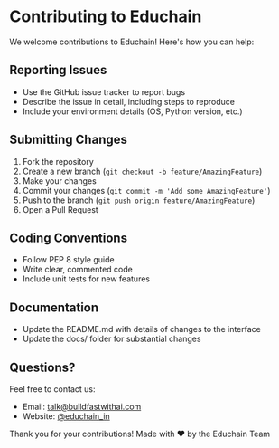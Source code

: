 # Contributing to Educhain

We welcome contributions to Educhain! Here's how you can help:

## Reporting Issues

- Use the GitHub issue tracker to report bugs
- Describe the issue in detail, including steps to reproduce
- Include your environment details (OS, Python version, etc.)

## Submitting Changes

1. Fork the repository
2. Create a new branch (`git checkout -b feature/AmazingFeature`)
3. Make your changes
4. Commit your changes (`git commit -m 'Add some AmazingFeature'`)
5. Push to the branch (`git push origin feature/AmazingFeature`)
6. Open a Pull Request

## Coding Conventions

- Follow PEP 8 style guide
- Write clear, commented code
- Include unit tests for new features

## Documentation

- Update the README.md with details of changes to the interface
- Update the docs/ folder for substantial changes

## Questions?

Feel free to contact us:

- Email: talk@buildfastwithai.com
- Website: [@educhain_in](https://educhain.in)

Thank you for your contributions!
Made with ❤️ by the Educhain Team
